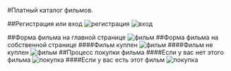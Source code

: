 ﻿#Платный каталог фильмов.

##Регистрация или вход
![регистрация](http://i.imgur.com/Dp1clM4.png)
![вход](http://i.imgur.com/Oo2KudO.png)

##Форма фильма на главной странице
![фильм](http://i.imgur.com/nMUwmTU.png)
##Форма фильма на собственной странице
####Фильм куплен
![фильм](http://i.imgur.com/TC8ALSq.png)
####Фильм не куплен
![фильм](http://i.imgur.com/WrLkAxb.png)
##Процесс покупки фильма
####Если у вас нет этого фильма
![покупка](http://i.imgur.com/J04VJTg.png)
####Если у вас есть этот фильм
![покупка](http://i.imgur.com/H4twy9M.png)